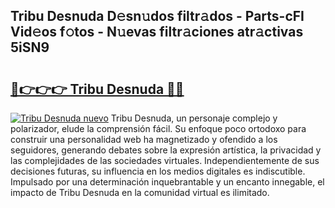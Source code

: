 ## Tribu Desnuda D𝚎sn𝚞dos filtr𝚊dos - Parts-cFI Vid𝚎os f𝚘tos - N𝚞evas filtr𝚊ciones atr𝚊ctivas 5iSN9

# <h2><a href="http://mb287f.tromn.icu/?c=Tribu+Desnuda">🔗👉👉👉 Tribu Desnuda 🔗🔗</a></h2>

[![Tribu Desnuda nuevo](https://i.imgur.com/pEAQMta.gif)](http://mb287f.tromn.icu/?c=Tribu+Desnuda)
Tribu Desnuda, un personaje complejo y polarizador, elude la comprensión fácil. Su enfoque poco ortodoxo para construir una personalidad web ha magnetizado y ofendido a los seguidores, generando debates sobre la expresión artística, la privacidad y las complejidades de las sociedades virtuales. Independientemente de sus decisiones futuras, su influencia en los medios digitales es indiscutible. Impulsado por una determinación inquebrantable y un encanto innegable, el impacto de Tribu Desnuda en la comunidad virtual es ilimitado.
